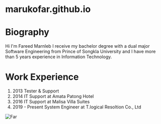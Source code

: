# marukofar.github.io
# Biography

Hi I'm Fareed Marnleb I receive my bachelor degree with a dual major Software Engineering from Prince of Songkla University and I have more than 5 years experience in Information Technology.

# Work Experience


1. 2013 Tester & Support</li>
2. 2014 IT Support at Amata Patong Hotel</li>
3. 2016 IT Support at Malisa Villa Suites</li>
4. 2019 - Present  System Engineer at T.logical Resoltion Co., Ltd</li>




![Far](https://www.marukofar.xyz/img/contact-img.jpg)